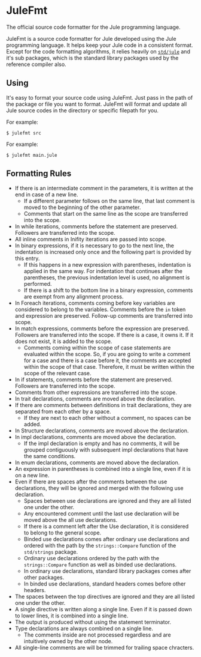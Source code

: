 # JuleFmt

The official source code formatter for the Jule programming language.

JuleFmt is a source code formatter for Jule developed using the Jule programming language. It helps keep your Jule code in a consistent format. Except for the code formatting algorithms, it relies heavily on [`std/jule`](/std/jule) and it's sub packages, which is the standard library packages used by the reference compiler also.

## Using

It's easy to format your source code using JuleFmt. Just pass in the path of the package or file you want to format. JuleFmt will format and update all Jule source codes in the directory or specific filepath for you.

For example:
```
$ julefmt src
```
For example:
```
$ julefmt main.jule
```

## Formatting Rules

- If there is an intermediate comment in the parameters, it is written at the end in case of a new line.
	- If a different parameter follows on the same line, that last comment is moved to the beginning of the other parameter.
	- Comments that start on the same line as the scope are transferred into the scope.
- In while iterations, comments before the statement are preserved. Followers are transferred into the scope.
- All inline comments in Inifity iterations are passed into scope.
- In binary expressions, if it is necessary to go to the next line, the indentation is increased only once and the following part is provided by this entry.
	- If this happens in a new expression with parentheses, indentation is applied in the same way. For indentation that continues after the parentheses, the previous indentation level is used, no alignment is performed.
	- If there is a shift to the bottom line in a binary expression, comments are exempt from any alignment process.
- In Foreach iterations, comments coming before key variables are considered to belong to the variables. Comments before the `in` token and expression are preserved. Follow-up comments are transferred into scope.
- In match expressions, comments before the expression are preserved. Followers are transferred into the scope. If there is a case, it owns it. If it does not exist, it is added to the scope.
	- Comments coming within the scope of case statements are evaluated within the scope. So, if you are going to write a comment for a case and there is a case before it, the comments are accepted within the scope of that case. Therefore, it must be written within the scope of the relevant case.
- In if statements, comments before the statement are preserved. Followers are transferred into the scope.
- Comments from other expressions are transferred into the scope.
- In trait declarations, comments are moved above the declaration.
- If there are comments between definitions in trait declarations, they are separated from each other by a space.
	- If they are next to each other without a comment, no spaces can be added.
- In Structure declarations, comments are moved above the declaration.
- In impl declarations, comments are moved above the declaration.
	- If the impl declaration is empty and has no comments, it will be grouped contiguously with subsequent impl declarations that have the same conditions.
- In enum declarations, comments are moved above the declaration.
- An expression in parentheses is combined into a single line, even if it is on a new line.
- Even if there are spaces after the comments between the use declarations, they will be ignored and merged with the following use declaration.
	- Spaces between use declarations are ignored and they are all listed one under the other.
	- Any encountered comment until the last use declaration will be moved above the all use declarations.
	- If there is a comment left after the Use declaration, it is considered to belong to the general scope.
	- Binded use declarations comes after ordinary use declarations and ordered with the path by the `strings::Compare` function of the `std/strings` package.
	- Ordinary use declarations ordered by the path with the `strings::Compare` function as well as binded use declarations.
	- In ordinary use declarations, standard library packages comes after other packages.
	- In binded use declarations, standard headers comes before other headers.
- The spaces between the top directives are ignored and they are all listed one under the other.
- A single directive is written along a single line. Even if it is passed down to lower lines, it is combined into a single line.
- The output is produced without using the statement terminator.
- Type declarations are always combined on a single line.
	- The comments inside are not processed regardless and are intuitively owned by the other node.
- All single-line comments are will be trimmed for trailing space chracters.